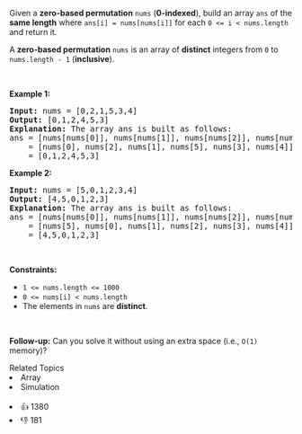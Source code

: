 <p>Given a <strong>zero-based permutation</strong> <code>nums</code> (<strong>0-indexed</strong>), build an array <code>ans</code> of the <strong>same length</strong> where <code>ans[i] = nums[nums[i]]</code> for each <code>0 &lt;= i &lt; nums.length</code> and return it.</p>

<p>A <strong>zero-based permutation</strong> <code>nums</code> is an array of <strong>distinct</strong> integers from <code>0</code> to <code>nums.length - 1</code> (<strong>inclusive</strong>).</p>

<p>&nbsp;</p>
<p><strong>Example 1:</strong></p>

<pre>
<strong>Input:</strong> nums = [0,2,1,5,3,4]
<strong>Output:</strong> [0,1,2,4,5,3]<strong>
Explanation:</strong> The array ans is built as follows: 
ans = [nums[nums[0]], nums[nums[1]], nums[nums[2]], nums[nums[3]], nums[nums[4]], nums[nums[5]]]
    = [nums[0], nums[2], nums[1], nums[5], nums[3], nums[4]]
    = [0,1,2,4,5,3]</pre>

<p><strong>Example 2:</strong></p>

<pre>
<strong>Input:</strong> nums = [5,0,1,2,3,4]
<strong>Output:</strong> [4,5,0,1,2,3]
<strong>Explanation:</strong> The array ans is built as follows:
ans = [nums[nums[0]], nums[nums[1]], nums[nums[2]], nums[nums[3]], nums[nums[4]], nums[nums[5]]]
    = [nums[5], nums[0], nums[1], nums[2], nums[3], nums[4]]
    = [4,5,0,1,2,3]</pre>

<p>&nbsp;</p>
<p><strong>Constraints:</strong></p>

<ul>
	<li><code>1 &lt;= nums.length &lt;= 1000</code></li>
	<li><code>0 &lt;= nums[i] &lt; nums.length</code></li>
	<li>The elements in <code>nums</code> are <strong>distinct</strong>.</li>
</ul>

<p>&nbsp;</p>
<p><strong>Follow-up:</strong> Can you solve it without using an extra space (i.e., <code>O(1)</code> memory)?</p>
<div><div>Related Topics</div><div><li>Array</li><li>Simulation</li></div></div><br><div><li>👍 1380</li><li>👎 181</li></div>